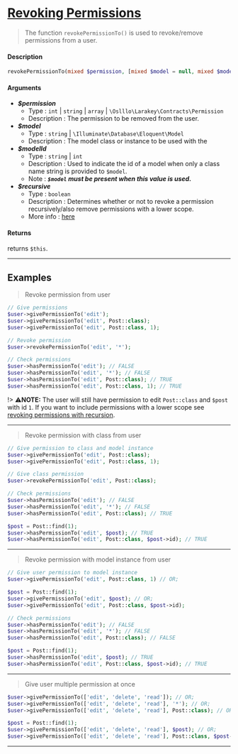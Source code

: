 # <u>Revoking Permissions</u>
> The function `revokePermissionTo()` is used to revoke/remove permissions from a user.
#### Description
```php
revokePermissionTo(mixed $permission, [mixed $model = null, mixed $modelId = null], [bool $recursive = false]): $this
```
#### Arguments
- ***$permission***
    - Type : `int` | `string` | `array` | `\Oslllo\Larakey\Contracts\Permission`
    - Description : The permission to be removed from the user.
- ***$model***
    - Type : `string` | `\Illuminate\Database\Eloquent\Model`
    - Description : The model class or instance to be used with the
- ***$modelId***
    - Type : `string` | `int`
    - Description : Used to indicate the id of a model when only a class name string is provided to `$model`. 
    - Note : ***`$model` must be present when this value is used.***
- ***$recursive***
    - Type : `boolean`
    - Description : Determines whether or not to revoke a permission recursively/also remove permissions with a lower scope.
    - More info : [here](basic-usage/using-permissions/revoking-permissions/with-recursion.md)

#### Returns
returns `$this`.

---

## Examples
>Revoke permission from user
```php
// Give permissions
$user->givePermissionTo('edit');
$user->givePermissionTo('edit', Post::class);
$user->givePermissionTo('edit', Post::class, 1);
```
```php
// Revoke permission
$user->revokePermissionTo('edit', '*');
```
```php
// Check permissions
$user->hasPermissionTo('edit'); // FALSE
$user->hasPermissionTo('edit', '*'); // FALSE
$user->hasPermissionTo('edit', Post::class); // TRUE
$user->hasPermissionTo('edit', Post::class, 1); // TRUE
```

!> ⚠️**NOTE:** The user will still have permission to edit `Post::class` and `$post` with id `1`. If you want to include permissions with a lower scope see [revoking permissions with recursion](basic-usage/using-permissions/revoking-permissions/with-recursion.md).

---

>Revoke permission with class from user
```php
// Give permission to class and model instance
$user->givePermissionTo('edit', Post::class);
$user->givePermissionTo('edit', Post::class, 1);
```
```php
// Give class permission
$user->revokePermissionTo('edit', Post::class);
```
```php
// Check permissions
$user->hasPermissionTo('edit'); // FALSE
$user->hasPermissionTo('edit', '*'); // FALSE
$user->hasPermissionTo('edit', Post::class); // TRUE

$post = Post::find(1);
$user->hasPermissionTo('edit', $post); // TRUE
$user->hasPermissionTo('edit', Post::class, $post->id); // TRUE
```

---

>Revoke permission with model instance from user
```php
// Give user permission to model instance
$user->givePermissionTo('edit', Post::class, 1) // OR;

$post = Post::find(1);
$user->givePermissionTo('edit', $post); // OR;
$user->givePermissionTo('edit', Post::class, $post->id);
```
```php
// Check permissions
$user->hasPermissionTo('edit'); // FALSE
$user->hasPermissionTo('edit', '*'); // FALSE
$user->hasPermissionTo('edit', Post::class); // FALSE

$post = Post::find(1);
$user->hasPermissionTo('edit', $post); // TRUE
$user->hasPermissionTo('edit', Post::class, $post->id); // TRUE
```

---

>Give user multiple permission at once
```php
$user->givePermissionTo(['edit', 'delete', 'read']); // OR;
$user->givePermissionTo(['edit', 'delete', 'read'], '*'); // OR;
$user->givePermissionTo(['edit', 'delete', 'read'], Post::class); // OR;

$post = Post::find(1);
$user->givePermissionTo(['edit', 'delete', 'read'], $post); // OR;
$user->givePermissionTo(['edit', 'delete', 'read'], Post::class, $post->id); // OR;
```

---
